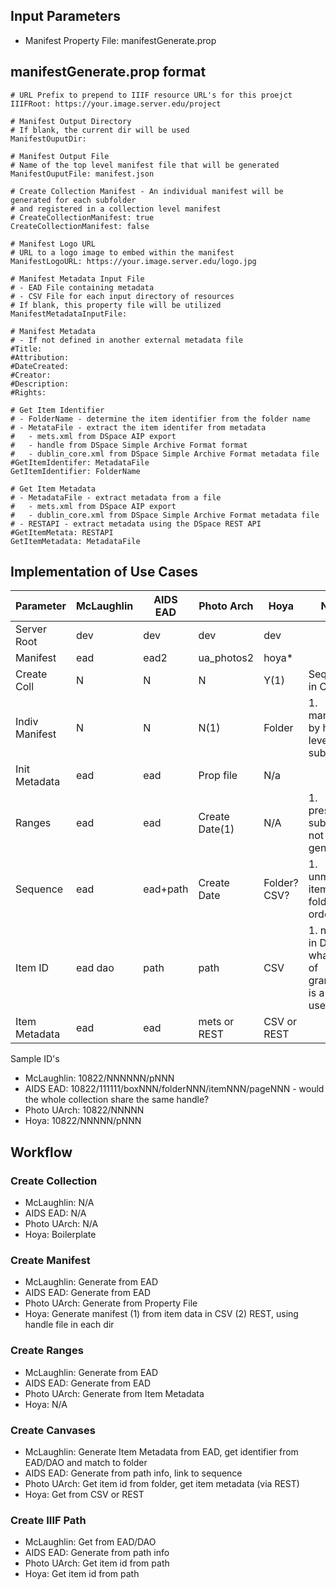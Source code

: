 ## Input Parameters
- Manifest Property File: manifestGenerate.prop

## manifestGenerate.prop format
    # URL Prefix to prepend to IIIF resource URL's for this proejct
    IIIFRoot: https://your.image.server.edu/project
    
    # Manifest Output Directory
    # If blank, the current dir will be used
    ManifestOuputDir: 

    # Manifest Output File
    # Name of the top level manifest file that will be generated
    ManifestOuputFile: manifest.json 
    
    # Create Collection Manifest - An individual manifest will be generated for each subfolder 
    # and registered in a collection level manifest
    # CreateCollectionManifest: true
    CreateCollectionManifest: false
    
    # Manifest Logo URL
    # URL to a logo image to embed within the manifest
    ManifestLogoURL: https://your.image.server.edu/logo.jpg
    
    # Manifest Metadata Input File
    # - EAD File containing metadata
    # - CSV File for each input directory of resources
    # If blank, this property file will be utilized
    ManifestMetadataInputFile: 
    
    # Manifest Metadata 
    # - If not defined in another external metadata file
    #Title: 
    #Attribution:
    #DateCreated:  
    #Creator: 
    #Description:
    #Rights: 
    
    # Get Item Identifier
    # - FolderName - determine the item identifier from the folder name
    # - MetataFile - extract the item identifer from metadata 
    #   - mets.xml from DSpace AIP export
    #   - handle from DSpace Simple Archive Format format
    #   - dublin_core.xml from DSpace Simple Archive Format metadata file
    #GetItemIdentifer: MetadataFile
    GetItemIdentifier: FolderName
    
    # Get Item Metadata
    # - MetadataFile - extract metadata from a file
    #   - mets.xml from DSpace AIP export
    #   - dublin_core.xml from DSpace Simple Archive Format metadata file
    # - RESTAPI - extract metadata using the DSpace REST API
    #GetItemMetata: RESTAPI
    GetItemMetadata: MetadataFile
    

## Implementation of Use Cases

Parameter     | McLaughlin | AIDS EAD   | Photo Arch     | Hoya         | Notes
------------- | ---------- | ---------- | -------------- | ------------ | ------------------- 
Server Root   | dev        | dev        | dev            | dev          |
Manifest      | ead        | ead2       | ua_photos2     | hoya*        |
Create Coll   | N          | N          | N              | Y(1)         | Sequenced in CSV
Indiv Manifest| N          | N          | N(1)           | Folder       | 1. manifests by high level subject?
Init Metadata | ead        | ead        | Prop file      | N/a          |
Ranges        | ead        | ead        | Create Date(1) | N/A          | 1. presumes subj index not generated
Sequence      | ead        | ead+path   | Create Date    | Folder? CSV? | 1. unmapped items in folder order
Item ID       | ead dao    | path       | path           | CSV          | 1. not yet in DG - at what level of granularity is a handle used?
Item Metadata | ead        | ead        | mets or REST   | CSV or REST  |


Sample ID's
- McLaughlin:  10822/NNNNNN/pNNN
- AIDS EAD:    10822/111111/boxNNN/folderNNN/itemNNN/pageNNN - would the whole collection share the same handle?
- Photo UArch: 10822/NNNNN
- Hoya:        10822/NNNNN/pNNN

## Workflow

### Create Collection
- McLaughlin:  N/A
- AIDS EAD:    N/A
- Photo UArch: N/A
- Hoya:        Boilerplate

### Create Manifest
- McLaughlin:  Generate from EAD
- AIDS EAD:    Generate from EAD
- Photo UArch: Generate from Property File
- Hoya:        Generate manifest (1) from item data in CSV (2) REST, using handle file in each dir 

### Create Ranges
- McLaughlin:  Generate from EAD
- AIDS EAD:    Generate from EAD
- Photo UArch: Generate from Item Metadata
- Hoya:        N/A

### Create Canvases
- McLaughlin:  Generate Item Metadata from EAD, get identifier from EAD/DAO and match to folder
- AIDS EAD:    Generate from path info, link to sequence
- Photo UArch: Get item id from folder, get item metadata (via REST)
- Hoya:        Get from CSV or REST

### Create IIIF Path
- McLaughlin:  Get from EAD/DAO
- AIDS EAD:    Generate from path info
- Photo UArch: Get item id from path
- Hoya:        Get item id from path
